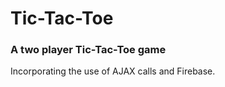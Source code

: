 # Tic-Tac-Toe

### A two player Tic-Tac-Toe game
Incorporating the use of AJAX calls and Firebase.


